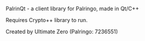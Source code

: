 PalrinQt - a client library for Palringo, made in Qt/C++

Requires Crypto++ library to run.

Created by Ultimate Zero (Palringo: 7236551)
